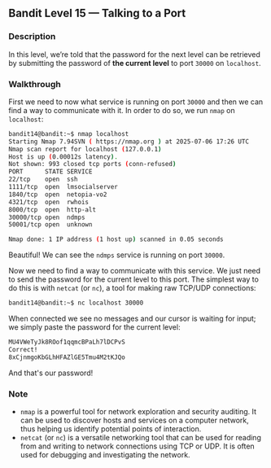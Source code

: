 ## Bandit Level 15 — Talking to a Port

### Description

In this level, we’re told that the password for the next level can be retrieved by submitting the password of **the current level** to port `30000` on `localhost`.

### Walkthrough
First we need to now what service is running on port `30000` and then we can find a way to communicate with it. In order to do so, we run `nmap` on `localhost`:

```bash
bandit14@bandit:~$ nmap localhost
Starting Nmap 7.94SVN ( https://nmap.org ) at 2025-07-06 17:26 UTC
Nmap scan report for localhost (127.0.0.1)
Host is up (0.00012s latency).
Not shown: 993 closed tcp ports (conn-refused)
PORT      STATE SERVICE
22/tcp    open  ssh
1111/tcp  open  lmsocialserver
1840/tcp  open  netopia-vo2
4321/tcp  open  rwhois
8000/tcp  open  http-alt
30000/tcp open  ndmps
50001/tcp open  unknown

Nmap done: 1 IP address (1 host up) scanned in 0.05 seconds
```
Beautiful! We can see the `ndmps` service is running on port `30000`.

Now we need to find a way to communicate with this service. We just need to send the password for the current level to this port. The simplest way to do this is with `netcat` (or `nc`), a tool for making raw TCP/UDP connections:

```bash
bandit14@bandit:~$ nc localhost 30000

```
When connected we see no messages and our cursor is waiting for input; we simply paste the password for the current level:
```bash
MU4VWeTyJk8ROof1qqmcBPaLh7lDCPvS
Correct!
8xCjnmgoKbGLhHFAZlGE5Tmu4M2tKJQo
```
And that's our password!

### Note
- `nmap` is a powerful tool for network exploration and security auditing. It can be used to discover hosts and services on a computer network, thus helping us identify potential points of interaction.
- `netcat` (or `nc`) is a versatile networking tool that can be used for reading from and writing to network connections using TCP or UDP. It is often used for debugging and investigating the network.